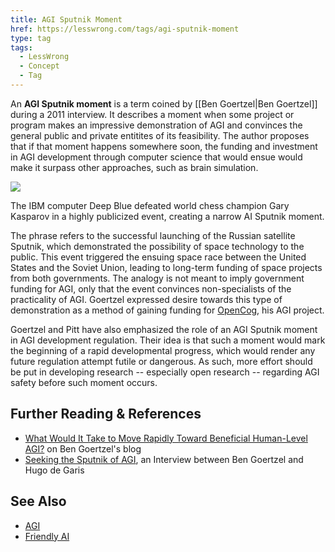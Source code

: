 ```yaml
---
title: AGI Sputnik Moment
href: https://lesswrong.com/tags/agi-sputnik-moment
type: tag
tags:
  - LessWrong
  - Concept
  - Tag
---
```


An **AGI Sputnik moment** is a term coined by [[Ben Goertzel|Ben Goertzel]] during a 2011 interview. It describes a moment when some project or program makes an impressive demonstration of AGI and convinces the general public and private entitites of its feasibility. The author proposes that if that moment happens somewhere soon, the funding and investment in AGI development through computer science that would ensue would make it surpass other approaches, such as brain simulation.

![](https://wiki.lesswrong.com/images/thumb/b/be/Deep_Blue.jpg/200px-Deep_Blue.jpg)

The IBM computer Deep Blue defeated world chess champion Gary Kasparov in a highly publicized event, creating a narrow AI Sputnik moment.

The phrase refers to the successful launching of the Russian satellite Sputnik, which demonstrated the possibility of space technology to the public. This event triggered the ensuing space race between the United States and the Soviet Union, leading to long-term funding of space projects from both governments. The analogy is not meant to imply government funding for AGI, only that the event convinces non-specialists of the practicality of AGI. Goertzel expressed desire towards this type of demonstration as a method of gaining funding for [OpenCog](http://opencog.org/), his AGI project.

Goertzel and Pitt have also emphasized the role of an AGI Sputnik moment in AGI development regulation. Their idea is that such a moment would mark the beginning of a rapid developmental progress, which would render any future regulation attempt futile or dangerous. As such, more effort should be put in developing research -- especially open research -- regarding AGI safety before such moment occurs.

Further Reading & References
----------------------------

*   [What Would It Take to Move Rapidly Toward Beneficial Human-Level AGI?](http://multiverseaccordingtoben.blogspot.com/2010_10_10_archive.html) on Ben Goertzel's blog
*   [Seeking the Sputnik of AGI](http://hplusmagazine.com/2011/03/30/seeking-the-sputnik-of-agi/), an Interview between Ben Goertzel and Hugo de Garis

See Also
--------

*   [AGI](https://wiki.lesswrong.com/wiki/AGI)
*   [Friendly AI](https://wiki.lesswrong.com/wiki/Friendly_AI)